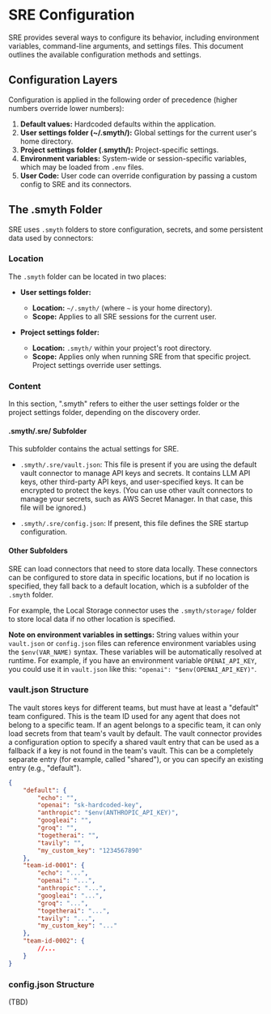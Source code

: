 # SRE Configuration

SRE provides several ways to configure its behavior, including environment variables, command-line arguments, and settings files. This document outlines the available configuration methods and settings.

## Configuration Layers

Configuration is applied in the following order of precedence (higher numbers override lower numbers):

1.  **Default values:** Hardcoded defaults within the application.
2.  **User settings folder (~/.smyth/):** Global settings for the current user's home directory.
3.  **Project settings folder (.smyth/):** Project-specific settings.
4.  **Environment variables:** System-wide or session-specific variables, which may be loaded from `.env` files.
5.  **User Code:** User code can override configuration by passing a custom config to SRE and its connectors.

## The .smyth Folder

SRE uses `.smyth` folders to store configuration, secrets, and some persistent data used by connectors:

### Location

The `.smyth` folder can be located in two places:

-   **User settings folder:**

    -   **Location:** `~/.smyth/` (where `~` is your home directory).
    -   **Scope:** Applies to all SRE sessions for the current user.

-   **Project settings folder:**
    -   **Location:** `.smyth/` within your project's root directory.
    -   **Scope:** Applies only when running SRE from that specific project. Project settings override user settings.

### Content

In this section, ".smyth" refers to either the user settings folder or the project settings folder, depending on the discovery order.

#### .smyth/.sre/ Subfolder

This subfolder contains the actual settings for SRE.

-   `.smyth/.sre/vault.json`: This file is present if you are using the default vault connector to manage API keys and secrets. It contains LLM API keys, other third-party API keys, and user-specified keys. It can be encrypted to protect the keys. (You can use other vault connectors to manage your secrets, such as AWS Secret Manager. In that case, this file will be ignored.)

-   `.smyth/.sre/config.json`: If present, this file defines the SRE startup configuration.

#### Other Subfolders

SRE can load connectors that need to store data locally. These connectors can be configured to store data in specific locations, but if no location is specified, they fall back to a default location, which is a subfolder of the `.smyth` folder.

For example, the Local Storage connector uses the `.smyth/storage/` folder to store local data if no other location is specified.

**Note on environment variables in settings:** String values within your `vault.json` or `config.json` files can reference environment variables using the `$env(VAR_NAME)` syntax. These variables will be automatically resolved at runtime. For example, if you have an environment variable `OPENAI_API_KEY`, you could use it in `vault.json` like this: `"openai": "$env(OPENAI_API_KEY)"`.

### vault.json Structure

The vault stores keys for different teams, but must have at least a "default" team configured. This is the team ID used for any agent that does not belong to a specific team. If an agent belongs to a specific team, it can only load secrets from that team's vault by default. The vault connector provides a configuration option to specify a shared vault entry that can be used as a fallback if a key is not found in the team's vault. This can be a completely separate entry (for example, called "shared"), or you can specify an existing entry (e.g., "default").

```json
{
    "default": {
        "echo": "",
        "openai": "sk-hardcoded-key",
        "anthropic": "$env(ANTHROPIC_API_KEY)",
        "googleai": "",
        "groq": "",
        "togetherai": "",
        "tavily": "",
        "my_custom_key": "1234567890"
    },
    "team-id-0001": {
        "echo": "...",
        "openai": "...",
        "anthropic": "...",
        "googleai": "...",
        "groq": "...",
        "togetherai": "...",
        "tavily": "...",
        "my_custom_key": "..."
    },
    "team-id-0002": {
        //...
    }
}
```

### config.json Structure

(TBD)
